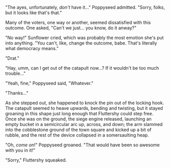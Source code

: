 "The ayes, unfortunately, *don't* have it..." Poppyseed admitted. "Sorry, folks, but it looks like that's that."

Many of the voters, one way or another, seemed dissatisfied with this outcome. One asked, "Can't we just... you know, do it anway?"

"No way!" Sunflower cried, which was probably the most emotion she's put into anything. "You can't, like, change the outcome, babe. That's literally what democracy means."

"Drat."

"Hay, umm, can I get out of the catapult now...? If it wouldn't be too much trouble..."

"Yeah, fine," Poppyseed said, "Whatever."

"Thanks..."

As she stepped out, she happened to knock the pin out of the locking hook. The catapult seemed to heave upwards, bending and twisting, but it stayed groaning in this shape just long enough that Fluttershy could step free. Once she was on the ground, the siege engine released, launching an empty bucket in a semicircular arc up, across, and down; the arm slammed into the cobblestone ground of the town square and kicked up a bit of rubble, and the rest of the device collapsed in a somersaulting heap.

"Oh, *come on*!" Poppyseed groaned. "That would have been so awesome with you in it!"

"Sorry," Fluttershy squeaked.